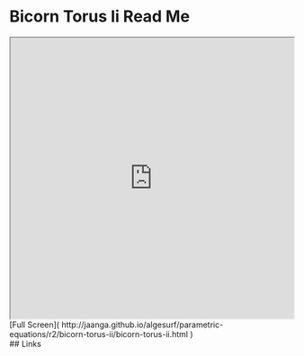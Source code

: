 Bicorn Torus Ii Read Me
===

<iframe src='http://jaanga.github.io/algesurf/parametric-equations/r2/bicorn-torus-ii/bicorn-torus-ii.html' width=100% height=500px >
There is an `iframe` here. It is not visible when viewed on github.com/algesurf. To view, please see 'Project Links' below.
</iframe>
[Full Screen]( http://jaanga.github.io/algesurf/parametric-equations/r2/bicorn-torus-ii/bicorn-torus-ii.html )
<br>
## Links 
<http://www.3d-meier.de/tut3/Seite164.html>  
